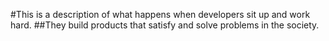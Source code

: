 #This is a description of what happens when developers sit up and work hard.
##They build products that satisfy and solve problems in the society.